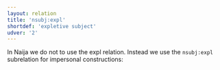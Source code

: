 ```yaml
---
layout: relation
title: 'nsubj:expl'
shortdef: 'expletive subject'
udver: '2'
---
```


In Naija we do not to use the expl relation. Instead we use the `nsubj:expl` subrelation for impersonal constructions:
